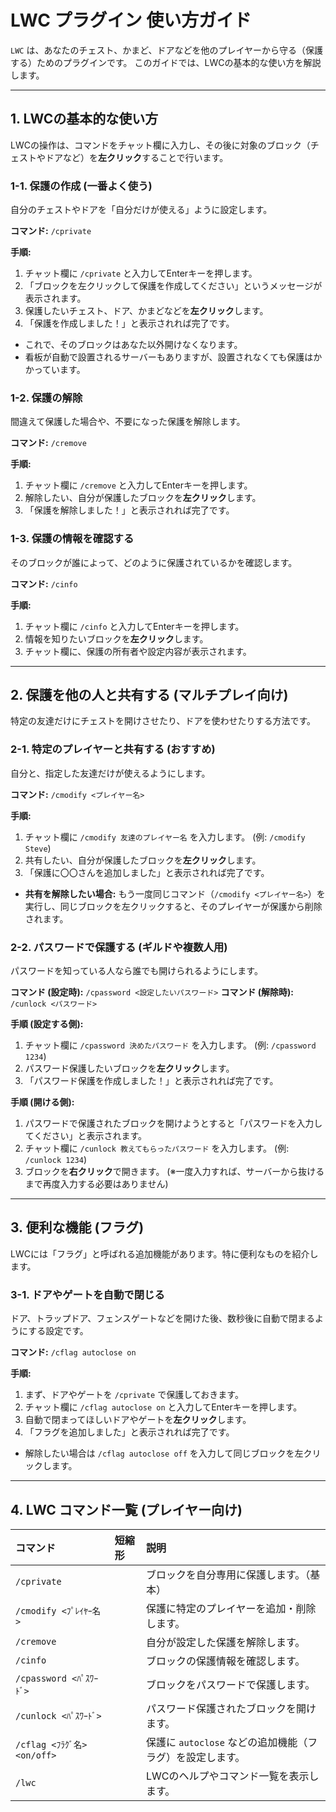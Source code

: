 # LWC プラグイン 使い方ガイド

`LWC` は、あなたのチェスト、かまど、ドアなどを他のプレイヤーから守る（保護する）ためのプラグインです。
このガイドでは、LWCの基本的な使い方を解説します。

---

## 1. LWCの基本的な使い方

LWCの操作は、コマンドをチャット欄に入力し、その後に対象のブロック（チェストやドアなど）を**左クリック**することで行います。

### 1-1. 保護の作成 (一番よく使う)

自分のチェストやドアを「自分だけが使える」ように設定します。

**コマンド:** `/cprivate`

**手順:**
1.  チャット欄に `/cprivate` と入力してEnterキーを押します。
2.  「ブロックを左クリックして保護を作成してください」というメッセージが表示されます。
3.  保護したいチェスト、ドア、かまどなどを**左クリック**します。
4.  「保護を作成しました！」と表示されれば完了です。

* これで、そのブロックはあなた以外開けなくなります。
* 看板が自動で設置されるサーバーもありますが、設置されなくても保護はかかっています。

### 1-2. 保護の解除

間違えて保護した場合や、不要になった保護を解除します。

**コマンド:** `/cremove`

**手順:**
1.  チャット欄に `/cremove` と入力してEnterキーを押します。
2.  解除したい、自分が保護したブロックを**左クリック**します。
3.  「保護を解除しました！」と表示されれば完了です。

### 1-3. 保護の情報を確認する

そのブロックが誰によって、どのように保護されているかを確認します。

**コマンド:** `/cinfo`

**手順:**
1.  チャット欄に `/cinfo` と入力してEnterキーを押します。
2.  情報を知りたいブロックを**左クリック**します。
3.  チャット欄に、保護の所有者や設定内容が表示されます。

---

## 2. 保護を他の人と共有する (マルチプレイ向け)

特定の友達だけにチェストを開けさせたり、ドアを使わせたりする方法です。

### 2-1. 特定のプレイヤーと共有する (おすすめ)

自分と、指定した友達だけが使えるようにします。

**コマンド:** `/cmodify <プレイヤー名>`

**手順:**
1.  チャット欄に `/cmodify 友達のプレイヤー名` を入力します。
    (例: `/cmodify Steve`)
2.  共有したい、自分が保護したブロックを**左クリック**します。
3.  「保護に〇〇さんを追加しました」と表示されれば完了です。

* **共有を解除したい場合:**
    もう一度同じコマンド（`/cmodify <プレイヤー名>`）を実行し、同じブロックを左クリックすると、そのプレイヤーが保護から削除されます。

### 2-2. パスワードで保護する (ギルドや複数人用)

パスワードを知っている人なら誰でも開けられるようにします。

**コマンド (設定時):** `/cpassword <設定したいパスワード>`
**コマンド (解除時):** `/cunlock <パスワード>`

**手順 (設定する側):**
1.  チャット欄に `/cpassword 決めたパスワード` を入力します。
    (例: `/cpassword 1234`)
2.  パスワード保護したいブロックを**左クリック**します。
3.  「パスワード保護を作成しました！」と表示されれば完了です。

**手順 (開ける側):**
1.  パスワードで保護されたブロックを開けようとすると「パスワードを入力してください」と表示されます。
2.  チャット欄に `/cunlock 教えてもらったパスワード` を入力します。
    (例: `/cunlock 1234`)
3.  ブロックを**右クリック**で開きます。
    (※一度入力すれば、サーバーから抜けるまで再度入力する必要はありません)

---

## 3. 便利な機能 (フラグ)

LWCには「フラグ」と呼ばれる追加機能があります。特に便利なものを紹介します。

### 3-1. ドアやゲートを自動で閉じる

ドア、トラップドア、フェンスゲートなどを開けた後、数秒後に自動で閉まるようにする設定です。

**コマンド:** `/cflag autoclose on`

**手順:**
1.  まず、ドアやゲートを `/cprivate` で保護しておきます。
2.  チャット欄に `/cflag autoclose on` と入力してEnterキーを押します。
3.  自動で閉まってほしいドアやゲートを**左クリック**します。
4.  「フラグを追加しました」と表示されれば完了です。

* 解除したい場合は `/cflag autoclose off` を入力して同じブロックを左クリックします。

---

## 4. LWC コマンド一覧 (プレイヤー向け)

| コマンド | 短縮形 | 説明 |
| :--- | :--- | :--- |
| `/cprivate` | | ブロックを自分専用に保護します。（基本） |
| `/cmodify <ﾌﾟﾚｲﾔｰ名>` | | 保護に特定のプレイヤーを追加・削除します。 |
| `/cremove` | | 自分が設定した保護を解除します。 |
| `/cinfo` | | ブロックの保護情報を確認します。 |
| `/cpassword <ﾊﾟｽﾜｰﾄﾞ>` | | ブロックをパスワードで保護します。 |
| `/cunlock <ﾊﾟｽﾜｰﾄﾞ>` | | パスワード保護されたブロックを開けます。 |
| `/cflag <ﾌﾗｸﾞ名> <on/off>`| | 保護に `autoclose` などの追加機能（フラグ）を設定します。 |
| `/lwc` | | LWCのヘルプやコマンド一覧を表示します。 |